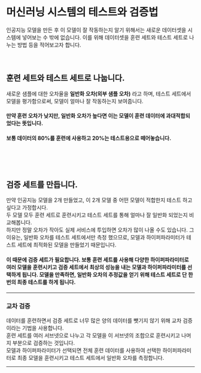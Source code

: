 # 머신러닝 시스템의 테스트와 검증법

인공지능 모델을 만든 후 이 모델이 잘 작동하는지 알기 위해서는 새로운 데이터셋을 시스템에 넣어보는 수 밖에 없습니다. 이를 위해 데이터셋을 훈련 세트와 테스트 세트로 나누는 방법 등을 적어보고자 합니다.
<br/><br/><br/>

## 훈련 세트와 테스트 세트로 나눕니다.
새로운 샘플에 대한 오차율을 **일반화 오차(외부 샘플 오차)** 라고 하며, 테스트 세트에서 모델을 평가함으로써, 모델이 얼마나 잘 작동하는지 보여줍니다.
#### 만약 훈련 오차가 낮지만, 일반화 오차가 높다면 이는 모델이 훈련 데이터에 과대적합되었다는 뜻입니다.
#### 보통 데이터의 80%를 훈련에 사용하고 20%는 테스트용으로 떼어놓습니다.
<br/><br/><br/>

## 검증 세트를 만듭니다.
만약 인공지능 모델을 2개 만들었고, 이 2개 모델 중 어떤 모델이 적합한지 테스트 하고 싶다고 가정합시다.<br/>
두 모델 모두 훈련 세트로 훈련시키고 테스트 세트를 통해 얼마나 잘 일반화 되었는지 비교해봅니다.<br/>
하지만 정말 오차가 작아도 실제 서비스에 투입하면 오차가 많이 나올 수도 있습니다.
그 이유는, 일반화 오차를 테스트 세트에서만 측정 했으므로, 모델과 하이퍼파라미터가 테스트 세트에 최적화된 모델을 만들었기 때문입니다.<br/>
#### 이 때문에 검증 세트가 필요합니다. 보통 훈련 세트를 사용해 다양한 하이퍼파라미터로 여러 모델을 훈련시키고 검증 세트에서 최상의 성능을 내는 모델과 하이퍼파라미터를 선택하게 됩니다. 모델을 만족하면, 일반화 오차의 추정값을 얻기 위해 테스트 세트로 단 한번의 최종 테스트를 하게 됩니다.
<hr/>

### 교차 검증
데이터를 훈련하면서 검증 세트로 너무 많은 양의 데이터를 뺏기지 않기 위해 교차 검증이라는 기법을 사용합니다.<br/>
훈련 세트를 여러 서브넷으로 나누고 각 모델을 이 서브넷의 조합으로 훈련시키고 나머지 부분으로 검증하는 것입니다.<br/>
모델과 하이퍼파라미터가 선택되면 전체 훈련 데이터를 사용하여 선택한 하이퍼파라미터로 최종 모델을 훈련시키고 테스트 세트에서 일반화 오차를 측정합니다.
<hr/>
